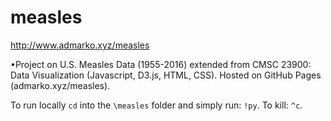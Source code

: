 # measles
http://www.admarko.xyz/measles

•Project on U.S. Measles Data (1955-2016) extended from CMSC 23900: Data Visualization (Javascript, D3.js, HTML, CSS). Hosted on GitHub Pages (admarko.xyz/measles).

To run locally `cd` into the `\measles` folder and simply run: `!py`. To kill: `^c`.

